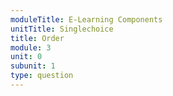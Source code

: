 ```yaml
---
moduleTitle: E-Learning Components
unitTitle: Singlechoice
title: Order
module: 3
unit: 0
subunit: 1
type: question
---
```



<orderquestion id="1"></orderquestion>